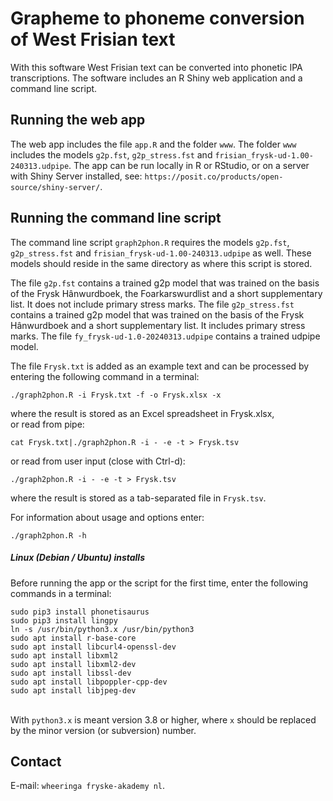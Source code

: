 # Grapheme to phoneme conversion of West Frisian text

With this software West Frisian text can be converted into phonetic IPA transcriptions. The software includes an R Shiny web application and a command line script.

## Running the web app

The web app includes the file `app.R` and the folder `www`. The folder `www` includes the models `g2p.fst`, `g2p_stress.fst` and `frisian_frysk-ud-1.00-240313.udpipe`. The app can be run locally in R or RStudio, or on a server with Shiny Server installed, see: `https://posit.co/products/open-source/shiny-server/`.

## Running the command line script

The command line script `graph2phon.R` requires the models `g2p.fst`, `g2p_stress.fst` and `frisian_frysk-ud-1.00-240313.udpipe` as well. These models should reside in the same directory as where this script is stored.

The file `g2p.fst` contains a trained g2p model that was trained on the basis of the Frysk Hânwurdboek, the Foarkarswurdlist and a short supplementary list. It does not include primary stress marks. The file `g2p_stress.fst` contains a trained g2p model that was trained on the basis of the Frysk Hânwurdboek and a short supplementary list. It includes primary stress marks. The file `fy_frysk-ud-1.0-20240313.udpipe` contains a trained udpipe model.

The file `Frysk.txt` is added as an example text and can be processed by entering the following command in a terminal:

`./graph2phon.R -i Frysk.txt -f -o Frysk.xlsx -x`<br>

where the result is stored as an Excel spreadsheet in Frysk.xlsx,<br>
or read from pipe:

`cat Frysk.txt|./graph2phon.R -i - -e -t > Frysk.tsv`<br>

or read from user input (close with Ctrl-d):

`./graph2phon.R -i - -e -t > Frysk.tsv`<br>

where the result is stored as a tab-separated file in `Frysk.tsv`.

For information about usage and options enter:<br>

`./graph2phon.R -h`

##### Linux (Debian / Ubuntu) installs

Before running the app or the script for the first time, enter the following commands in a terminal:<br>

`sudo pip3 install phonetisaurus`<br>
`sudo pip3 install lingpy`<br>
`ln -s /usr/bin/python3.x /usr/bin/python3`<br>
`sudo apt install r-base-core`<br>
`sudo apt install libcurl4-openssl-dev`<br>
`sudo apt install libxml2`<br>
`sudo apt install libxml2-dev`<br>
`sudo apt install libssl-dev`<br>
`sudo apt install libpoppler-cpp-dev`<br>
`sudo apt install libjpeg-dev`<br><br>

With `python3.x` is meant version 3.8 or higher, where `x` should be replaced by the minor version (or subversion) number.

## Contact

E-mail: `wheeringa fryske-akademy nl`.
